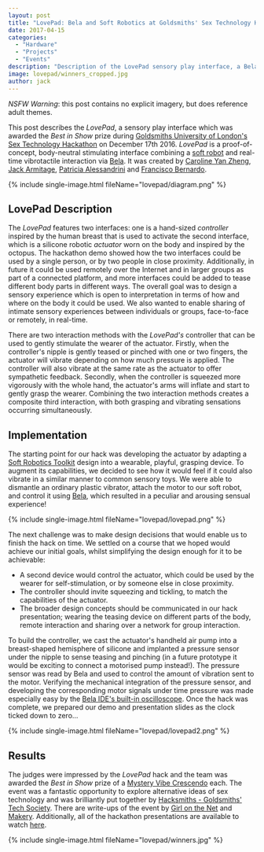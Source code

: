 ```yaml
---
layout: post
title: "LovePad: Bela and Soft Robotics at Goldsmiths' Sex Technology Hackathon"
date: 2017-04-15
categories:
  - "Hardware"
  - "Projects"
  - "Events"
description: "Description of the LovePad sensory play interface, a Bela soft robot hack which won the best in show prize at Goldsmiths' Sex Tech Hack in December 2016."
image: lovepad/winners_cropped.jpg
author: jack
---
```


*NSFW Warning*: this post contains no explicit imagery, but does reference adult themes.

This post describes the _LovePad_, a sensory play interface which was awarded the _Best in Show_ prize during [Goldsmiths University of London's](http://gold.ac.uk) [Sex Technology Hackathon](http://sexhack.tech) on December 17th 2016. _LovePad_ is a proof-of-concept, body-neutral stimulating interface combining a [soft robot](http://wikipedia.org/wiki/Soft_robotics) and real-time vibrotactile interaction via [Bela](http://bela.io). It was created by [Caroline Yan Zheng](http://feuetbois.net), [Jack Armitage](http://jackarmitage.com), [Patricia Alessandrini](http://patriciaalessandrini.com) and [Francisco Bernardo](http://frantic0.com).

{% include single-image.html fileName="lovepad/diagram.png" %}

## LovePad Description

The _LovePad_ features two interfaces: one is a hand-sized _controller_ inspired by the human breast that is used to activate the second interface, which is a silicone robotic _actuator_ worn on the body and inspired by the octopus. The hackathon demo showed how the two interfaces could be used by a single person, or by two people in close proximity. Additionally, in future it could be used remotely over the Internet and in larger groups as part of a connected platform, and more interfaces could be added to tease different body parts in different ways. The overall goal was to design a sensory experience which is open to interpretation in terms of how and where on the body it could be used. We also wanted to enable sharing of intimate sensory experiences between individuals or groups, face-to-face or remotely, in real-time.

There are two interaction methods with the _LovePad's_ controller that can be used to gently stimulate the wearer of the actuator. Firstly, when the controller's nipple is gently teased or pinched with one or two fingers, the actuator will vibrate depending on how much pressure is applied. The controller will also vibrate at the same rate as the actuator to offer sympathetic feedback. Secondly, when the controller is squeezed more vigorously with the whole hand, the actuator's arms will inflate and start to gently grasp the wearer. Combining the two interaction methods creates a composite third interaction, with both grasping and vibrating sensations occurring simultaneously.

## Implementation

The starting point for our hack was developing the actuator by adapting a [Soft Robotics Toolkit](http://softroboticstoolkit.com) design into a wearable, playful, grasping device. To augment its capabilities, we decided to see how it would feel if it could also vibrate in a similar manner to common sensory toys. We were able to dismantle an ordinary plastic vibrator, attach the motor to our soft robot, and control it using [Bela](http://bela.io), which resulted in a peculiar and arousing sensual experience!

{% include single-image.html fileName="lovepad/lovepad.png" %}

The next challenge was to make design decisions that would enable us to finish the hack on time. We settled on a course that we hoped would achieve our initial goals, whilst simplifying the design enough for it to be achievable:

* A second device would control the actuator, which could be used by the wearer for self-stimulation, or by someone else in close proximity.
* The controller should invite squeezing and tickling, to match the capabilities of the actuator.
* The broader design concepts should be communicated in our hack presentation; wearing the teasing device on different parts of the body, remote interaction and sharing over a network for group interaction.

To build the controller, we cast the actuator's handheld air pump into a breast-shaped hemisphere of silicone and implanted a pressure sensor under the nipple to sense teasing and pinching (in a future prototype it would be exciting to connect a motorised pump instead!). The pressure sensor was read by Bela and used to control the amount of vibration sent to the motor. Verifying the mechanical integration of the pressure sensor, and developing the corresponding motor signals under time pressure was made especially easy by the [Bela IDE's built-in oscilloscope](https://www.youtube.com/watch?v=AoP7rPAMpvk). Once the hack was complete, we prepared our demo and presentation slides as the clock ticked down to zero...

{% include single-image.html fileName="lovepad/lovepad2.png" %}

## Results

The judges were impressed by the _LovePad_ hack and the team was awarded the _Best in Show_ prize of a [Mystery Vibe Crescendo](http://mysteryvibe.com/en/crescendo) each. The event was a fantastic opportunity to explore alternative ideas of sex technology and was brilliantly put together by [Hacksmiths - Goldsmiths' Tech Society](http://hacksmiths.club). There are write-ups of the event by [Girl on the Net](https://www.girlonthenet.com/2016/12/21/amazing-inventions-from-the-goldsmiths-sex-tech-hack/) and [Makery](http://sexhack.tech/www.makery.info/en/2016/12/20/au-premier-sex-tech-hack-un-hackathon-sur-la-sexualite-a-londres/). Additionally, all of the hackathon presentations are available to watch [here](https://www.youtube.com/playlist?list=PLDmeXp90KI9leIRVQGsrOZvFXVo28F8wO).

{% include single-image.html fileName="lovepad/winners.jpg" %}